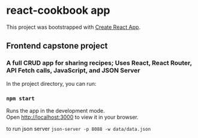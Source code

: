 # react-cookbook app

This project was bootstrapped with [Create React App](https://github.com/facebook/create-react-app).

## Frontend capstone project

### A full CRUD app for sharing recipes; Uses React, React Router, API Fetch calls, JavaScript, and JSON Server

In the project directory, you can run:

### `npm start`

Runs the app in the development mode.\
Open [http://localhost:3000](http://localhost:3000) to view it in your browser.

to run json server
`json-server -p 8088 -w data/data.json`
